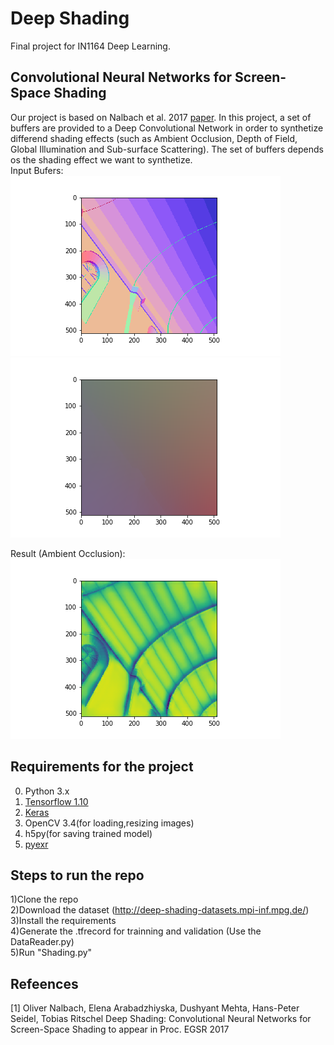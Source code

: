 # Deep Shading

Final project for IN1164 Deep Learning. <br />

## Convolutional Neural Networks for Screen-Space Shading 
Our project is based on Nalbach et al. 2017 <a href="http://deep-shading-datasets.mpi-inf.mpg.de/">paper</a>. In this project,
a set of buffers are provided to a Deep Convolutional Network in order to synthetize differend shading effects (such as Ambient Occlusion,
Depth of Field, Global Illumination and Sub-surface Scattering). The set of buffers depends os the shading effect we want to synthetize.
<br />
Input Bufers: <br />
<img src='notebooks/normal_input.png' />
<img src='notebooks/position_input.png' /> <br />

Result (Ambient Occlusion): <br />
<img src='notebooks/test_output.png' />


## Requirements for the project
0. Python 3.x
1. <a href="https://tensorflow.org">Tensorflow 1.10</a>
2. <a href="https://keras.io">Keras</a>
3. OpenCV 3.4(for loading,resizing images)
4. h5py(for saving trained model)
5. <a href="https://github.com/tvogels/pyexr">pyexr</a>

## Steps to run the repo 
1)Clone the repo<br>
2)Download the dataset (http://deep-shading-datasets.mpi-inf.mpg.de/)<br>
3)Install the requirements<br>
4)Generate the .tfrecord for trainning and validation (Use the DataReader.py)<br>
5)Run "Shading.py"

## Refeences
[1]  Oliver Nalbach, Elena Arabadzhiyska, Dushyant Mehta, Hans-Peter Seidel, Tobias Ritschel
Deep Shading: Convolutional Neural Networks for Screen-Space Shading
to appear in Proc. EGSR 2017
